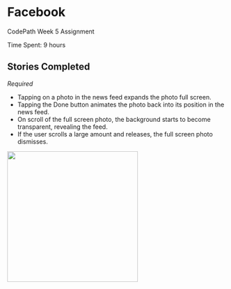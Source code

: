 # Facebook
CodePath Week 5 Assignment

Time Spent: 9 hours

## Stories Completed

*Required*
* Tapping on a photo in the news feed expands the photo full screen.
* Tapping the Done button animates the photo back into its position in the news feed.
* On scroll of the full screen photo, the background starts to become transparent, revealing the feed.
* If the user scrolls a large amount and releases, the full screen photo dismisses.



<img src="https://lh3.googleusercontent.com/-rFxOLEZCJMM/VXUtSTcbXyI/AAAAAAAADYk/zwDK6JM1IHI/s512/Facebook.gif" width="300">

